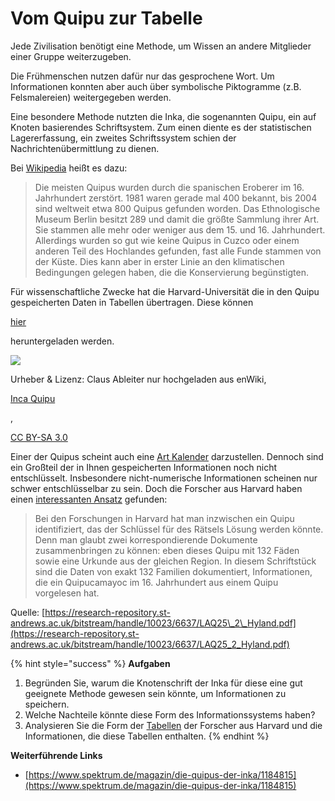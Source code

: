 # Vom Quipu zur Tabelle

Jede Zivilisation benötigt eine Methode, um Wissen an andere Mitglieder einer Gruppe weiterzugeben.

Die Frühmenschen nutzen dafür nur das gesprochene Wort. Um Informationen konnten aber auch über symbolische Piktogramme \(z.B. Felsmalereien\) weitergegeben werden.

Eine besondere Methode nutzten die Inka, die sogenannten Quipu, ein auf Knoten basierendes Schriftsystem. Zum einen diente es der statistischen Lagererfassung, ein zweites Schriftssystem schien der Nachrichtenübermittlung zu dienen.

Bei [Wikipedia](https://de.wikipedia.org/wiki/Quipu) heißt es dazu:

> Die meisten Quipus wurden durch die spanischen Eroberer im 16. Jahrhundert zerstört. 1981 waren gerade mal 400 bekannt, bis 2004 sind weltweit etwa 800 Quipus gefunden worden. Das Ethnologische Museum Berlin besitzt 289 und damit die größte Sammlung ihrer Art. Sie stammen alle mehr oder weniger aus dem 15. und 16. Jahrhundert. Allerdings wurden so gut wie keine Quipus in Cuzco oder einem anderen Teil des Hochlandes gefunden, fast alle Funde stammen von der Küste. Dies kann aber in erster Linie an den klimatischen Bedingungen gelegen haben, die die Konservierung begünstigten.

Für wissenschaftliche Zwecke hat die Harvard-Universität die in den Quipu gespeicherten Daten in Tabellen übertragen. Diese können 

[hier](http://khipukamayuq.fas.harvard.edu/DataTables.html)

 heruntergeladen werden. 

![](https://upload.wikimedia.org/wikipedia/commons/a/a7/Inca_Quipu.jpg)

 Urheber & Lizenz: Claus Ableiter nur hochgeladen aus enWiki, 

[Inca Quipu](https://commons.wikimedia.org/wiki/File:Inca_Quipu.jpg)

, 

[CC BY-SA 3.0](https://creativecommons.org/licenses/by-sa/3.0/legalcode)

Einer der Quipus scheint auch eine [Art Kalender](http://khipukamayuq.fas.harvard.edu/MatchingChacha.html) darzustellen. Dennoch sind ein Großteil der in Ihnen gespeicherten Informationen noch nicht entschlüsselt. Insbesondere nicht-numerische Informationen scheinen nur schwer entschlüsselbar zu sein. Doch die Forscher aus Harvard haben einen [interessanten Ansatz](http://www.peru2013.de/2013/04/quipu-die-ratselhaften-knotenschnure-der-inka/) gefunden:

> Bei den Forschungen in Harvard hat man inzwischen ein Quipu identifiziert, das der Schlüssel für des Rätsels Lösung werden könnte. Denn man glaubt zwei korrespondierende Dokumente zusammenbringen zu können: eben dieses Quipu mit 132 Fäden sowie eine Urkunde aus der gleichen Region. In diesem Schriftstück sind die Daten von exakt 132 Familien dokumentiert, Informationen, die ein Quipucamayoc im 16. Jahrhundert aus einem Quipu vorgelesen hat.

Quelle: [https://research-repository.st-andrews.ac.uk/bitstream/handle/10023/6637/LAQ25\_2\_Hyland.pdf](https://research-repository.st-andrews.ac.uk/bitstream/handle/10023/6637/LAQ25_2_Hyland.pdf)

{% hint style="success" %}
**Aufgaben**

1. Begründen Sie, warum die Knotenschrift der Inka für diese eine gut geeignete Methode gewesen sein könnte, um Informationen zu speichern.
2. Welche Nachteile könnte diese Form des Informationssystems haben?
3. Analysieren Sie die Form der [Tabellen](http://khipukamayuq.fas.harvard.edu/DataTables.html) der Forscher aus Harvard und die Informationen, die diese Tabellen enthalten.
{% endhint %}

**Weiterführende Links**

* [https://www.spektrum.de/magazin/die-quipus-der-inka/1184815](https://www.spektrum.de/magazin/die-quipus-der-inka/1184815)

